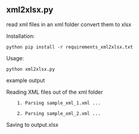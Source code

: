 
## xml2xlsx.py 
read xml files in an xml folder
convert them to xlsx


Installation:
```
python pip install -r requirements_xml2xlsx.txt
```

Usage:

```
python xml2xlsx.py
```

example output

Reading XML files out of the xml folder

        1. Parsing sample_xml_1.xml ...
		
        2. Parsing sample_xml_2.xml ...
		
Saving to output.xlsx
